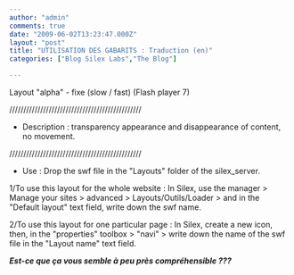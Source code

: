 ```yaml
---
author: "admin"
comments: true
date: "2009-06-02T13:23:47.000Z"
layout: "post"
title: "UTILISATION DES GABARITS : Traduction (en)"
categories: ["Blog Silex Labs","The Blog"]

---
```

Layout "alpha" - fixe (slow / fast)
(Flash player 7)

///////////////////////////////////////////////

- Description :
transparency appearance and disappearance of content,
no movement.

///////////////////////////////////////////////

- Use :
Drop the swf file in the "Layouts" folder of the silex_server.

1/To use this layout for the whole website :
In Silex, use the manager > Manage your sites >
advanced > Layouts/Outils/Loader >
and in the "Default layout" text field, write down the swf name.

2/To use this layout for one particular page :
In Silex, create a new icon, then, in the "properties" toolbox > "navi" >
write down the name of the swf file in the "Layout name" text field.

**_Est-ce que ça vous semble à peu près compréhensible ???_**


